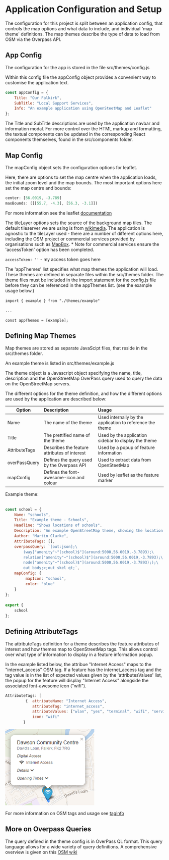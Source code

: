 # Application Configuration and Setup

The configuration for this project is split between an application config, that controls the map options and what
data to include, and individual 'map theme' definitions.   The map themes describe the type of data to load from 
OSM via the Overpass API.


## App Config
The configuration for the app is stored in the file src/themes/config.js

Within this config file the appConfig object provides a convenient way to customise the application text. 

```javascript
const appConfig = {
    Title: "Our Falkirk",
    SubTitle: "Local Support Services",
    Info: "An example application using OpenSteetMap and Leaflet"
};

```

The Title and SubTitle descriptions are used by the application navbar and information modal.   For more control over the 
HTML markup and formatting, the textual components can be updated in the corresponding React components themselves, found 
in the src/components folder. 

## Map Config
The mapConfig object sets the configuration options for leaflet. 

Here, there are options to set the map centre when the application loads, the initial zoom level and the map bounds. 
The most important options here set the map centre and bounds:
```javascript
center: [56.0019, -3.789]
maxBounds: ([[55.7, -4.3], [56.3, -3.1]]) 
```

For more information see the leaflet [documentation](https://leafletjs.com/reference-1.4.0.html#map-factory) 

The tileLayer options sets the source of the background map tiles.  The default tileserver we are using is from 
[wikimedia](https://maps.wikimedia.org).  The application is agnostic to the tileLayer used - there are a number 
of different options here, including the OSM project or commercial services provided by organisations such as 
[MapBox](https://www.mapbox.com/). * Note for commercial services ensure the 'accessToken' option has been completed.

`accessToken: ''` - my access token goes here

The 'appThemes' list specifies what map themes the application will load.   These themes are defined in separate files
within the src/themes folder.  The theme files must be included in the import statement for the config.js file 
before they can be referenced in the appThemes list. (see the example usage below.)

`import { example } from "./themes/example"`

`...`

`const appThemes = [example];`


## Defining Map Themes

Map themes are stored as separate JavaScipt files, that reside in the src/themes folder. 

An example theme is listed in src/themes/example.js

The theme object is a Javascript object specifying the name, title, description and the OpenStreetMap OverPass query 
used to query the data on the OpenStreetMap servers. 

The different options for the theme definition, and how the different options are used by the application 
are described below: 

| Option      | Description           | Usage |
| ------------- |:-------------| :-----|
| Name     | The name of the theme | Used internally by the application to reference the theme |
| Title      | The prettified name of the theme      |   Used by the application sidebar to display the theme |
| AttributeTags  |  Describes the feature attributes of interest | Used by a popup of feature information    |
|  overPassQuery   | Defines the query used by the Overpass API    | Used to extract data from OpenSteetMap    |
| mapConfig  | Defines the font-awesome-icon and colour    | Used by leaflet as the feature marker     |




Example theme:

```javascript

const school = {
    Name: "schools",
    Title: "Example theme - Schools",
    Headline: "Shows locations of schools",
    Description: "An example OpenStreetMap theme, showing the location of schools.",
    Author: "Martin Clarke",
    AttributeTags: [],
    overpassQuery: `[out:json];\
        (way["amenity"~"(school)$"](around:5000,56.0019,-3.7893);\
        relation["amenity"~"(school)$"](around:5000,56.0019,-3.7893);\
        node["amenity"~"(school)$"](around:5000,56.0019,-3.7893););\
        out body;>;out skel qt;`,
    mapConfig: {
         mapIcon: "school",
         color: "blue"
    }
};

export {
    school
};

```

## Defining AttributeTags

The attributeTags definition for a theme describes the feature attributes of interest and how themes map to 
OpenStreetMap tags. This allows control over what type of information to display in a feature information popup. 

In the example listed below, the attribue "Internet Access" maps to the "internet_access" OSM tag.
If a feature has the internet_access tag and the tag value is in the list of expected values given by the 'attributesValues'
list, the popup for the feature will display "Internet Access" alongside the associated font-awesome icon ("wifi").  

```javascript
AttributeTags: [
         {  attributeName: "Internet Access",
            attributeTag: "internet_access",
            attributeValues: ["wlan", "yes", "terminal", "wifi", "service"],
            icon: "wifi"
        }
```

![alt text](/resources/popup_example.png "Example popup")

For more information on OSM tags and usage see [taginfo](https://taginfo.openstreetmap.org/)

## More on Overpass Queries

The query defined in the theme config is in OverPass QL format.   This query language allows for a wide variety of 
query definitions. A comprehensive overview is given on this [OSM wiki](https://wiki.openstreetmap.org/wiki/Overpass_API/Overpass_QL)

